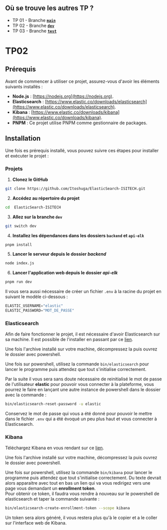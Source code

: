 ## Où se trouve les autres TP ?
- TP 01 - Branche [**`main`**](https://github.com/Itoshuga/ElasticSearch-ISITECH/tree/main)
- TP 02 - Branche [**`dev`**](https://github.com/Itoshuga/ElasticSearch-ISITECH/tree/dev)
- TP 03 - Branche [**`test`**](https://github.com/Itoshuga/ElasticSearch-ISITECH/tree/test)

# TP02

## Prérequis 
Avant de commencer à utiliser ce projet, assurez-vous d'avoir les éléments suivants installés :
- **Node.js** : [https://nodejs.org](https://nodejs.org).
- **Elasticsearch** :  [https://www.elastic.co/downloads/elasticsearch](https://www.elastic.co/downloads/elasticsearch).
- **Kibana** :  [https://www.elastic.co/downloads/kibana](https://www.elastic.co/downloads/kibana).
- **PNPM** : Ce projet utilise PNPM comme gestionnaire de packages.

## Installation
Une fois es prérequis installé, vous pouvez suivre ces étapes pour installer et exécuter le projet :

### Projets
1. **Clonez le GitHub**
```bash
git clone https://github.com/Itoshuga/ElasticSearch-ISITECH.git
```

2. **Accédez au répertoire du projet**
```bash
cd  ElasticSearch-ISITECH
```

3. **Allez sur la branche `dev`**
```bash
git switch dev
```

4. **Installez les dépendances dans les dossiers `backend` et `api-elk`**
```bash
pnpm install
```

5. **Lancer le serveur depuis le dossier *backend***
```bash
node index.js
```

6. **Lancer l'application web depuis le dossier *api-elk***
```bash
pnpm run dev
```

Il vous sera aussi nécessaire de créer un fichier `.env` à la racine du projet en suivant le modèle ci-dessous :

```js
ELASTIC_USERNAME="elastic"
ELASTIC_PASSWORD="MOT_DE_PASSE"
```

### Elasticsearch
Afin de faire fonctionner le projet, il est nécessaire d'avoir Elasticsearch sur sa machine. Il est possible de l'installer en passant par ce [lien](https://www.elastic.co/downloads/elasticsearch).

Une fois l'archive installé sur votre machine, décompressez la puis ouvrez le dossier avec powershell.

Une fois sur powershell, utilisez la commande `bin/elasticsearch` pour lancer le programme puis attendez que tout s'initialise correctement.

Par la suite il vous sera sans doute nécessaire de reinitialisé le mot de passe de l'utilisateur **elastic** pour pouvoir vous connecter à la plateforme, vous pourrez le faire en lançant une autre instance de powershell dans le dossier avec la commande :

```bash
bin/elasticsearch-reset-password -u elastic
```

Conservez le mot de passe qui vous a été donné pour pouvoir le mettre dans le fichier `.env` qui a été évoqué un peu plus haut et vous connecter à Elasticsearch.

### Kibana
Téléchargez Kibana en vous rendant sur ce [lien](https://www.elastic.co/downloads/kibana).

Une fois l'archive installé sur votre machine, décompressez la puis ouvrez le dossier avec powershell.

Une fois sur powershell, utilisez la commande `bin/kibana` pour lancer le programme puis attendez que tout s'initialise correctement. Du texte devrait alors apparaitre avec tout en bas un lien qui va vous redirigez vers une page vous demandant un **enrollment token**.  
Pour obtenir ce token, il faudra vous rendre à nouveau sur le powershell de elasticsearch et taper la commande suivante :

```bash
bin/elasticsearch-create-enrollment-token --scope kibana
```

Un token sera alors généré, il vous restera plus qu'à le copier et a le coller sur l'interface web de Kibana.